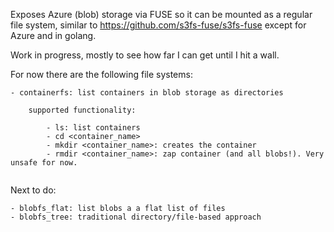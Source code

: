 Exposes Azure (blob) storage via FUSE so it can be mounted
as a regular file system, similar to https://github.com/s3fs-fuse/s3fs-fuse
except for Azure and in golang.

Work in progress, mostly to see how far I can get until I
hit a wall.

For now there are the following file systems:

```
- containerfs: list containers in blob storage as directories

    supported functionality:
    
        - ls: list containers
        - cd <container_name>
        - mkdir <container_name>: creates the container
        - rmdir <container_name>: zap container (and all blobs!). Very unsafe for now.
        
```


Next to do:

```
- blobfs_flat: list blobs a a flat list of files
- blobfs_tree: traditional directory/file-based approach
```

